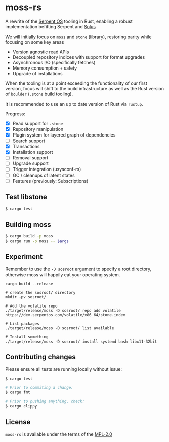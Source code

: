 # moss-rs

A rewrite of the [Serpent OS](https://serpentos.com) tooling in Rust, enabling a robust implementation befitting Serpent and [Solus](https://getsol.us)

We will initially focus on `moss` and `stone` (library), restoring parity while focusing on some key areas 

 - Version agnostic read APIs
 - Decoupled repository indices with support for format upgrades
 - Asynchronous I/O (specifically fetches)
 - Memory consumption + safety
 - Upgrade of installations

When the tooling is at a point exceeding the functionality of our first version, focus will shift to the build infrastructure as well
as the Rust version of `boulder` (`.stone` build tooling).

It is recommended to use an up to date version of Rust via `rustup`.

Progress:

 - [x] Read support for `.stone`
 - [x] Repository manipulation
 - [x] Plugin system for layered graph of dependencies
 - [ ] Search support
 - [x] Transactions
 - [x] Installation support
 - [ ] Removal support
 - [ ] Upgrade support
 - [ ] Trigger integration (usysconf-rs)
 - [ ] GC / cleanups of latent states
 - [ ] Features (previously: Subscriptions)

## Test libstone

```bash
$ cargo test
```


## Building moss

```bash
$ cargo build -p moss
$ cargo run -p moss -- $args
```

## Experiment

Remember to use the `-D sosroot` argument to specify a root directory, otherwise moss will happily
eat your operating system.

    cargo build --release

    # create the sosroot/ directory
    mkdir -pv sosroot/

    # Add the volatile repo
    ./target/release/moss -D sosroot/ repo add volatile https://dev.serpentos.com/volatile/x86_64/stone.index

    # List packages
    ./target/release/moss -D sosroot/ list available

    # Install something
    ./target/release/moss -D sosroot/ install systemd bash libx11-32bit

## Contributing changes

Please ensure all tests are running locally without issue:

```bash
$ cargo test

# Prior to commiting a change:
$ cargo fmt

# Prior to pushing anything, check:
$ cargo clippy
```

## License

`moss-rs` is available under the terms of the [MPL-2.0](https://spdx.org/licenses/MPL-2.0.html)


